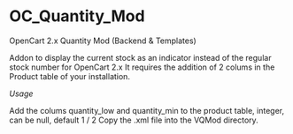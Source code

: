 # OC_Quantity_Mod
OpenCart 2.x Quantity Mod (Backend &amp; Templates)

Addon to display the current stock as an indicator instead of the regular stock number for OpenCart 2.x
It requires the addition of 2 colums in the Product table of your installation.

_Usage_

Add the colums quantity_low and quantity_min to the product table, integer, can be null, default 1 / 2
Copy the .xml file into the VQMod directory.


